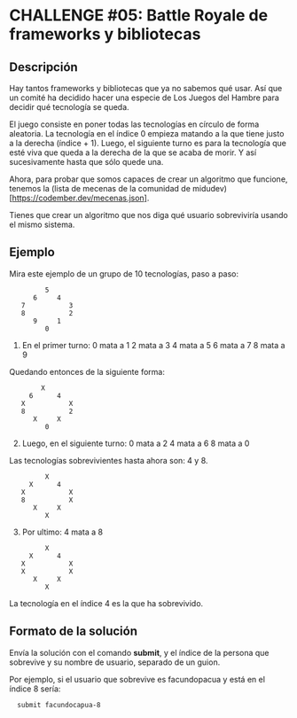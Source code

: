 # CHALLENGE #05: Battle Royale de frameworks y bibliotecas

## Descripción

Hay tantos frameworks y bibliotecas que ya no sabemos qué usar. Así que un comité ha decidido hacer una especie de Los Juegos del Hambre para decidir qué tecnología se queda.

El juego consiste en poner todas las tecnologías en círculo de forma aleatoria. La tecnología en el índice 0 empieza matando a la que tiene justo a la derecha (índice + 1). Luego, el siguiente turno es para la tecnología que esté viva que queda a la derecha de la que se acaba de morir. Y así sucesivamente hasta que sólo quede una.

Ahora, para probar que somos capaces de crear un algoritmo que funcione, tenemos la (lista de mecenas de la comunidad de midudev)[https://codember.dev/mecenas.json].

Tienes que crear un algoritmo que nos diga qué usuario sobreviviría usando el mismo sistema.

## Ejemplo

Mira este ejemplo de un grupo de 10 tecnologías, paso a paso:
```
         5
      6     4
   7           3
   8           2
      9     1
         0
```
1. En el primer turno:
0 mata a 1
2 mata a 3
4 mata a 5
6 mata a 7
8 mata a 9

Quedando entonces de la siguiente forma:
```
        X
     6      4
   X           X
   8           2
      X     X
         0
```
2. Luego, en el siguiente turno:
0 mata a 2
4 mata a 6
8 mata a 0

Las tecnologías sobrevivientes hasta ahora son: 4 y 8.
```
         X
     X      4
   X           X
   8           X
      X     X
         X
```
3. Por ultimo:
4 mata a 8
```
         X
     X      4
   X           X
   X           X
      X     X
         X
```
La tecnología en el índice 4 es la que ha sobrevivido.

## Formato de la solución

Envía la solución con el comando **submit**, y el índice de la persona que sobrevive y su nombre de usuario, separado de un guion.

Por ejemplo, si el usuario que sobrevive es facundopacua y está en el índice 8 sería:

```bash
  submit facundocapua-8
```